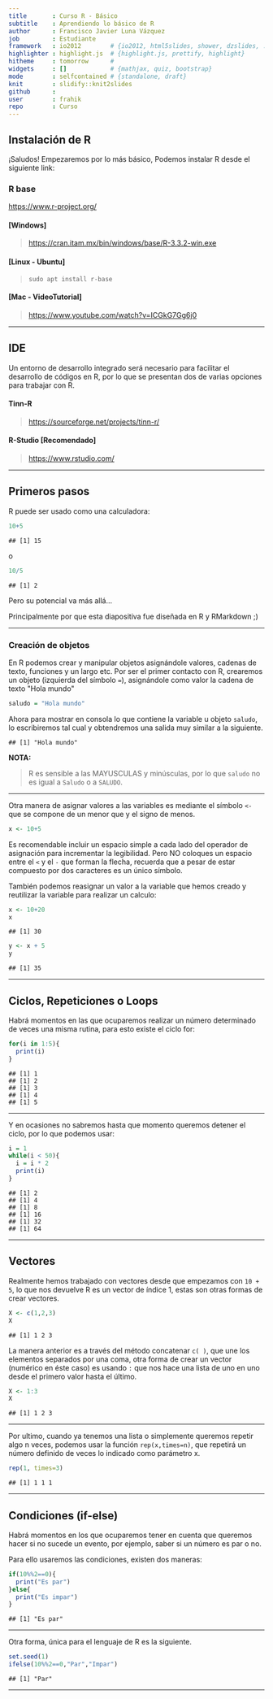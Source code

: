 ```yaml
---
title       : Curso R - Básico
subtitle    : Aprendiendo lo básico de R
author      : Francisco Javier Luna Vázquez
job         : Estudiante
framework   : io2012        # {io2012, html5slides, shower, dzslides, ...}
highlighter : highlight.js  # {highlight.js, prettify, highlight}
hitheme     : tomorrow      # 
widgets     : []            # {mathjax, quiz, bootstrap}
mode        : selfcontained # {standalone, draft}
knit        : slidify::knit2slides
github      :
user        : frahik
repo        : Curso
---
```


## Instalación de R 
¡Saludos! 
Empezaremos por lo más básico, Podemos instalar R desde el siguiente link: 
### R base 
https://www.r-project.org/ 
 
#### [Windows] 
> https://cran.itam.mx/bin/windows/base/R-3.3.2-win.exe 
 
#### [Linux - Ubuntu] 
> `sudo apt install r-base` 
 
#### [Mac - VideoTutorial] 
> https://www.youtube.com/watch?v=ICGkG7Gg6j0 

----

## IDE 
Un entorno de desarrollo integrado será necesario para facilitar el desarrollo de códigos en R, por lo que se presentan dos de varias opciones para trabajar con R. 
 
#### Tinn-R 
> https://sourceforge.net/projects/tinn-r/ 
 
#### R-Studio [Recomendado] 
> https://www.rstudio.com/ 

---- 

## Primeros pasos 
R puede ser usado como una calculadora: 

```r
10+5 
```

```
## [1] 15
```
o 

```r
10/5 
```

```
## [1] 2
```
Pero su potencial va más allá... 
 
Principalmente por que esta diapositiva fue diseñada en R y RMarkdown ;) 

----- 

### Creación de objetos 
 
En R podemos crear y manipular objetos asignándole valores, cadenas de texto, funciones y un largo etc. 
Por ser el primer contacto con R, crearemos un objeto (izquierda del símbolo `=`), asignándole como valor la cadena de texto "Hola mundo" 

```r
saludo = "Hola mundo" 
```
Ahora para mostrar en consola lo que contiene la variable u objeto `saludo`, lo escribiremos tal cual y obtendremos una salida muy similar a la siguiente. 

```
## [1] "Hola mundo"
```
 
**NOTA:** 
> R es sensible a las MAYUSCULAS y minúsculas, por lo que `saludo` no es igual a `Saludo` o a `SALUDO`. 

--- 

Otra manera de asignar valores a las variables es mediante el símbolo `<-` que se compone de un menor que y el signo de menos. 
 

```r
x <- 10+5 
```
 
Es recomendable incluir un espacio simple a cada lado del operador de asignación para incrementar la legibilidad. Pero NO coloques un espacio entre el `<` y el `-` que forman la flecha, recuerda que a pesar de estar compuesto por dos caracteres es un único símbolo. 
 
También podemos reasignar un valor a la variable que hemos creado y reutilizar la variable para realizar un calculo: 

```r
x <- 10+20 
x 
```

```
## [1] 30
```

```r
y <- x + 5 
y 
```

```
## [1] 35
```

---

## Ciclos, Repeticiones o Loops 
 
Habrá momentos en las que ocuparemos realizar un número determinado de veces una misma rutina, para esto existe el ciclo for: 
 

```r
for(i in 1:5){ 
  print(i) 
} 
```

```
## [1] 1
## [1] 2
## [1] 3
## [1] 4
## [1] 5
```

---- 

Y en ocasiones no sabremos hasta que momento queremos detener el ciclo, por lo que podemos usar: 
 

```r
i = 1 
while(i < 50){ 
  i = i * 2 
  print(i) 
} 
```

```
## [1] 2
## [1] 4
## [1] 8
## [1] 16
## [1] 32
## [1] 64
```

---

## Vectores 
 
Realmente hemos trabajado con vectores desde que empezamos con `10 + 5`, lo que nos devuelve R es un vector de índice 1, estas son otras formas de crear vectores. 
 

```r
X <- c(1,2,3) 
X 
```

```
## [1] 1 2 3
```
 
La manera anterior es a través del método concatenar `c( )`, que une los elementos separados por una coma, otra forma de crear un vector (numérico en éste caso) es usando `:` que nos hace una lista de uno en uno desde el primero valor hasta el último. 

```r
X <- 1:3 
X 
```

```
## [1] 1 2 3
```

---- 

Por ultimo,  cuando ya tenemos una lista o simplemente queremos repetir algo n veces, podemos usar la función `rep(x,times=n)`, que repetirá un número definido de veces lo indicado como parámetro x. 

```r
rep(1, times=3)  
```

```
## [1] 1 1 1
```

---- 

## Condiciones (if-else) 
Habrá momentos en los que ocuparemos tener en cuenta que queremos hacer si no sucede un evento, por ejemplo, saber si un número es par o no. 
 
Para ello usaremos las condiciones, existen dos maneras: 

```r
if(10%%2==0){ 
  print("Es par") 
}else{ 
  print("Es impar") 
} 
```

```
## [1] "Es par"
```

--- 

Otra forma, única para el lenguaje de R es la siguiente. 

```r
set.seed(1) 
ifelse(10%%2==0,"Par","Impar")  
```

```
## [1] "Par"
```

---
